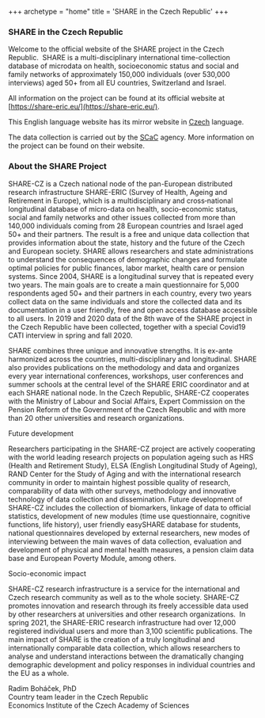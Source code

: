 +++
archetype = "home"
title = 'SHARE in the Czech Republic'
+++

### SHARE in the Czech Republic  

Welcome to the official website of the SHARE project in the Czech Republic.  SHARE is a multi-disciplinary international time-collection database of microdata on health, socioeconomic status and social and family networks of approximately 150,000 individuals (over 530,000 interviews) aged 50+ from all EU countries, Switzerland and Israel.

All information on the project can be found at its official website at [https://share-eric.eu/](https://share-eric.eu/).

This English language website has its mirror website in [Czech](http://share.cerge-ei.cz/index.htm) language.

The data collection is carried out by the [SCaC](http://scac.cz/) agency. More information on the project can be found on their website.

### About the SHARE Project
  
SHARE-CZ is a Czech national node of the pan-European distributed research infrastructure SHARE-ERIC (Survey of Health, Ageing and Retirement in Europe), which is a multidisciplinary and cross‑national longitudinal database of micro-data on health, socio-economic status, social and family networks and other issues collected from more than 140,000 individuals coming from 28 European countries and Israel aged 50+ and their partners. The result is a free and unique data collection that provides information about the state, history and the future of the Czech and European society. SHARE allows researchers and state administrations to understand the consequences of demographic changes and formulate optimal policies for public finances, labor market, health care or pension systems. Since 2004, SHARE is a longitudinal survey that is repeated every two years. The main goals are to create a main questionnaire for 5,000 respondents aged 50+ and their partners in each country, every two years collect data on the same individuals and store the collected data and its documentation in a user friendly, free and open access database accessible to all users. In 2019 and 2020 data of the 8th wave of the SHARE project in the Czech Republic have been collected, together with a special Covid19 CATI interview in spring and fall 2020.

SHARE combines three unique and innovative strengths. It is ex-ante harmonized across the countries, multi-disciplinary and longitudinal. SHARE also provides publications on the methodology and data and organizes every year international conferences, workshops, user conferences and summer schools at the central level of the SHARE ERIC coordinator and at each SHARE national node. In the Czech Republic, SHARE-CZ cooperates with the Ministry of Labour and Social Affairs, Expert Commission on the Pension Reform of the Government of the Czech Republic and with more than 20 other universities and research organizations.

Future development

Researchers participating in the SHARE-CZ project are actively cooperating with the world leading research projects on population ageing such as HRS (Health and Retirement Study), ELSA (English Longitudinal Study of Ageing), RAND Center for the Study of Aging and with the international research community in order to maintain highest possible quality of research, comparability of data with other surveys, methodology and innovative technology of data collection and dissemination. Future development of SHARE-CZ includes the collection of biomarkers, linkage of data to official statistics, development of new modules (time use questionnaire, cognitive functions, life history), user friendly easySHARE database for students, national questionnaires developed by external researchers, new modes of interviewing between the main waves of data collection, evaluation and development of physical and mental health measures, a pension claim data base and European Poverty Module, among others.

Socio-economic impact

SHARE-CZ research infrastructure is a service for the international and Czech research community as well as to the whole society. SHARE-CZ promotes innovation and research through its freely accessible data used by other researchers at universities and other research organizations.  In spring 2021, the SHARE-ERIC research infrastructure had over 12,000 registered individual users and more than 3,100 scientific publications. The main impact of SHARE is the creation of a truly longitudinal and internationally comparable data collection, which allows researchers to analyse and understand interactions between the dramatically changing demographic development and policy responses in individual countries and the EU as a whole.

Radim Boháček, PhD  
Country team leader in the Czech Republic  
Economics Institute of the Czech Academy of Sciences
